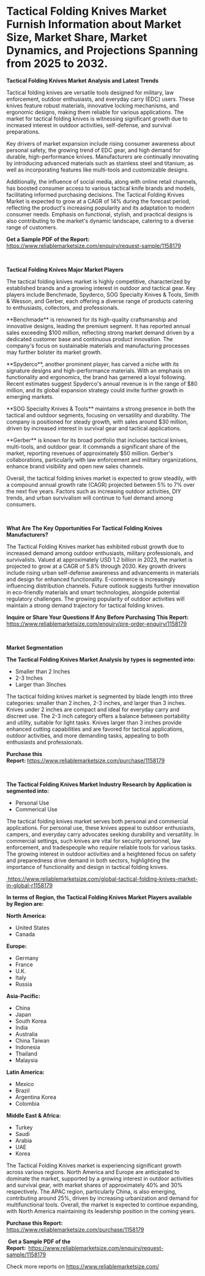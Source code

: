 <p><h1>Tactical Folding Knives Market Furnish Information about Market Size, Market Share, Market Dynamics, and Projections Spanning from 2025 to 2032.</h1></p><p><strong>Tactical Folding Knives Market Analysis and Latest Trends</strong></p>
<p><p>Tactical folding knives are versatile tools designed for military, law enforcement, outdoor enthusiasts, and everyday carry (EDC) users. These knives feature robust materials, innovative locking mechanisms, and ergonomic designs, making them reliable for various applications. The market for tactical folding knives is witnessing significant growth due to increased interest in outdoor activities, self-defense, and survival preparations. </p><p>Key drivers of market expansion include rising consumer awareness about personal safety, the growing trend of EDC gear, and high demand for durable, high-performance knives. Manufacturers are continually innovating by introducing advanced materials such as stainless steel and titanium, as well as incorporating features like multi-tools and customizable designs. </p><p>Additionally, the influence of social media, along with online retail channels, has boosted consumer access to various tactical knife brands and models, facilitating informed purchasing decisions. The Tactical Folding Knives Market is expected to grow at a CAGR of 14% during the forecast period, reflecting the product's increasing popularity and its adaptation to modern consumer needs. Emphasis on functional, stylish, and practical designs is also contributing to the market's dynamic landscape, catering to a diverse range of customers.</p></p>
<p><strong>Get a Sample PDF of the Report:&nbsp;</strong> <a href="https://www.reliablemarketsize.com/enquiry/request-sample/1158179?utm_campaign=3351&utm_medium=2&utm_source=Github&utm_content=ia&utm_term=05042025&utm_id=tactical-folding-knives">https://www.reliablemarketsize.com/enquiry/request-sample/1158179</a></p>
<p>&nbsp;</p>
<p><strong>Tactical Folding Knives Major Market Players</strong></p>
<p><p>The tactical folding knives market is highly competitive, characterized by established brands and a growing interest in outdoor and tactical gear. Key players include Benchmade, Spyderco, SOG Specialty Knives & Tools, Smith & Wesson, and Gerber, each offering a diverse range of products catering to enthusiasts, collectors, and professionals.</p><p>**Benchmade** is renowned for its high-quality craftsmanship and innovative designs, leading the premium segment. It has reported annual sales exceeding $100 million, reflecting strong market demand driven by a dedicated customer base and continuous product innovation. The company's focus on sustainable materials and manufacturing processes may further bolster its market growth.</p><p>**Spyderco**, another prominent player, has carved a niche with its signature designs and high-performance materials. With an emphasis on functionality and ergonomics, the brand has garnered a loyal following. Recent estimates suggest Spyderco's annual revenue is in the range of $80 million, and its global expansion strategy could invite further growth in emerging markets.</p><p>**SOG Specialty Knives & Tools** maintains a strong presence in both the tactical and outdoor segments, focusing on versatility and durability. The company is positioned for steady growth, with sales around $30 million, driven by increased interest in survival gear and tactical applications.</p><p>**Gerber** is known for its broad portfolio that includes tactical knives, multi-tools, and outdoor gear. It commands a significant share of the market, reporting revenues of approximately $50 million. Gerber's collaborations, particularly with law enforcement and military organizations, enhance brand visibility and open new sales channels.</p><p>Overall, the tactical folding knives market is expected to grow steadily, with a compound annual growth rate (CAGR) projected between 5% to 7% over the next five years. Factors such as increasing outdoor activities, DIY trends, and urban survivalism will continue to fuel demand among consumers.</p></p>
<p>&nbsp;</p>
<p><strong>What Are The Key Opportunities For Tactical Folding Knives Manufacturers?</strong></p>
<p><p>The Tactical Folding Knives market has exhibited robust growth due to increased demand among outdoor enthusiasts, military professionals, and survivalists. Valued at approximately USD 1.2 billion in 2023, the market is projected to grow at a CAGR of 5.8% through 2030. Key growth drivers include rising urban self-defense awareness and advancements in materials and design for enhanced functionality. E-commerce is increasingly influencing distribution channels. Future outlook suggests further innovation in eco-friendly materials and smart technologies, alongside potential regulatory challenges. The growing popularity of outdoor activities will maintain a strong demand trajectory for tactical folding knives.</p></p>
<p><strong>Inquire or Share Your Questions If Any Before Purchasing This Report:</strong> <a href="https://www.reliablemarketsize.com/enquiry/pre-order-enquiry/1158179?utm_campaign=3351&utm_medium=2&utm_source=Github&utm_content=ia&utm_term=05042025&utm_id=tactical-folding-knives">https://www.reliablemarketsize.com/enquiry/pre-order-enquiry/1158179</a></p>
<p>&nbsp;</p>
<p><strong>Market Segmentation</strong></p>
<p><strong>The Tactical Folding Knives Market Analysis by types is segmented into:</strong></p>
<p><ul><li>Smaller than 2 Inches</li><li>2-3 Inches</li><li>Larger than 3Inches</li></ul></p>
<p><p>The tactical folding knives market is segmented by blade length into three categories: smaller than 2 inches, 2-3 inches, and larger than 3 inches. Knives under 2 inches are compact and ideal for everyday carry and discreet use. The 2-3 inch category offers a balance between portability and utility, suitable for light tasks. Knives larger than 3 inches provide enhanced cutting capabilities and are favored for tactical applications, outdoor activities, and more demanding tasks, appealing to both enthusiasts and professionals.</p></p>
<p><strong>Purchase this Report:&nbsp;</strong><a href="https://www.reliablemarketsize.com/purchase/1158179?utm_campaign=3351&utm_medium=2&utm_source=Github&utm_content=ia&utm_term=05042025&utm_id=tactical-folding-knives">https://www.reliablemarketsize.com/purchase/1158179</a></p>
<p>&nbsp;</p>
<p><strong>The Tactical Folding Knives Market Industry Research by Application is segmented into:</strong></p>
<p><ul><li>Personal Use</li><li>Commerical Use</li></ul></p>
<p><p>The tactical folding knives market serves both personal and commercial applications. For personal use, these knives appeal to outdoor enthusiasts, campers, and everyday carry advocates seeking durability and versatility. In commercial settings, such knives are vital for security personnel, law enforcement, and tradespeople who require reliable tools for various tasks. The growing interest in outdoor activities and a heightened focus on safety and preparedness drive demand in both sectors, highlighting the importance of functionality and design in tactical folding knives.</p></p>
<p><a href="https://www.reliablemarketsize.com/global-tactical-folding-knives-market-in-global-r1158179?utm_campaign=3351&utm_medium=2&utm_source=Github&utm_content=ia&utm_term=05042025&utm_id=tactical-folding-knives">&nbsp;https://www.reliablemarketsize.com/global-tactical-folding-knives-market-in-global-r1158179</a></p>
<p><strong>In terms of Region, the Tactical Folding Knives Market Players available by Region are:</strong></p>
<p>
    <p> <strong> North America: </strong>
        <ul>
            <li>United States</li>
            <li>Canada</li>
        </ul>
        </p> 
    <p> <strong> Europe: </strong>
        <ul>
            <li>Germany</li>
            <li>France</li>
            <li>U.K.</li>
            <li>Italy</li>
            <li>Russia</li>
        </ul>
        </p> 
    <p> <strong> Asia-Pacific: </strong>
        <ul>
            <li>China</li>
            <li>Japan</li>
            <li>South Korea</li>
            <li>India</li>
            <li>Australia</li>
            <li>China Taiwan</li>
            <li>Indonesia</li>
            <li>Thailand</li>
            <li>Malaysia</li>
        </ul>
        </p> 
    <p> <strong> Latin America: </strong>
        <ul>
            <li>Mexico</li>
            <li>Brazil</li>
            <li>Argentina Korea</li>
            <li>Colombia</li>
        </ul>
        </p> 
    <p> <strong> Middle East & Africa: </strong>
        <ul>
            <li>Turkey</li>
            <li>Saudi</li>
            <li>Arabia</li>
            <li>UAE</li>
            <li>Korea</li>
        </ul>
    </p>
    </p>
<p><p>The Tactical Folding Knives market is experiencing significant growth across various regions. North America and Europe are anticipated to dominate the market, supported by a growing interest in outdoor activities and survival gear, with market shares of approximately 40% and 30% respectively. The APAC region, particularly China, is also emerging, contributing around 25%, driven by increasing urbanization and demand for multifunctional tools. Overall, the market is expected to continue expanding, with North America maintaining its leadership position in the coming years.</p></p>
<p><strong>Purchase this Report: </strong><a href="https://www.reliablemarketsize.com/purchase/1158179?utm_campaign=3351&utm_medium=2&utm_source=Github&utm_content=ia&utm_term=05042025&utm_id=tactical-folding-knives">https://www.reliablemarketsize.com/purchase/1158179</a></p>
<p>&nbsp;<strong>Get a Sample PDF of the Report:&nbsp;&nbsp;</strong><a href="https://www.reliablemarketsize.com/enquiry/request-sample/1158179?utm_campaign=3351&utm_medium=2&utm_source=Github&utm_content=ia&utm_term=05042025&utm_id=tactical-folding-knives">https://www.reliablemarketsize.com/enquiry/request-sample/1158179</a></p>
<p><strong></strong></p>
<p>Check more reports on <a href="https://www.reliablemarketsize.com/?utm_campaign=3351&utm_medium=2&utm_source=Github&utm_content=ia&utm_term=05042025&utm_id=tactical-folding-knives">https://www.reliablemarketsize.com/</a></p>